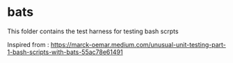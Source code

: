 # bats

This folder contains the test harness for testing bash scrpts 

Inspired from : https://marck-oemar.medium.com/unusual-unit-testing-part-1-bash-scripts-with-bats-55ac78e61491
